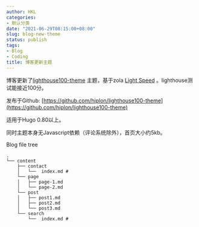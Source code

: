 ```yaml
---
author: HKL
categories:
- 默认分类
date: "2021-06-29T08:15:00+08:00"
slug: blog-new-theme
status: publish
tags:
- Blog
- Coding
title: 博客更新主题
---
```


博客更新了[lighthouse100-theme](https://github.com/hiplon/lighthouse100-theme) 主题，基于zola [Light Speed](https://quirky-perlman-34d0da.netlify.app/) 。lighthouse测试能接近100分。

<!--more-->

发布于Github: [https://github.com/hiplon/lighthouse100-theme](https://github.com/hiplon/lighthouse100-theme)

适用于Hugo 0.80以上。

同时主题本身无Javascript依赖（评论系统除外），首页大小约5kb。


Blog file tree
```
.
└── content
    ├── contact
    │   └──  index.md # 
    └── page
    │   ├── page-1.md
    │   └── page-2.md
    └── post
	│   ├── post1.md
	│   ├── post2.md
    │   └── post3.md
	└── search
        └──  index.md # 
```